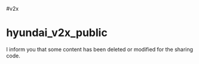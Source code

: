 #v2x
# hyundai_v2x_public

I inform you that some content has been deleted or modified for the sharing code.
